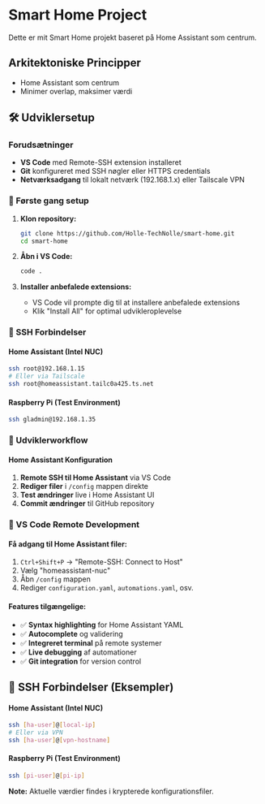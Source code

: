 # Smart Home Project 
 
Dette er mit Smart Home projekt baseret på Home Assistant som centrum. 
 
## Arkitektoniske Principper 
- Home Assistant som centrum 
- Minimer overlap, maksimer værdi 
 
## 🛠️ Udviklersetup 
 
### Forudsætninger 
- **VS Code** med Remote-SSH extension installeret 
- **Git** konfigureret med SSH nøgler eller HTTPS credentials 
- **Netværksadgang** til lokalt netværk (192.168.1.x) eller Tailscale VPN 
 
### 🚀 Første gang setup 
 
1. **Klon repository:** 
   ```bash 
   git clone https://github.com/Holle-TechNolle/smart-home.git 
   cd smart-home 
   ``` 
 
2. **Åbn i VS Code:** 
   ```bash 
   code . 
   ``` 
 
3. **Installer anbefalede extensions:** 
   - VS Code vil prompte dig til at installere anbefalede extensions 
   - Klik "Install All" for optimal udvikleroplevelse 
 
### 🔗 SSH Forbindelser 
 
#### Home Assistant (Intel NUC) 
```bash 
ssh root@192.168.1.15 
# Eller via Tailscale 
ssh root@homeassistant.tailc0a425.ts.net 
``` 
 
#### Raspberry Pi (Test Environment) 
```bash 
ssh gladmin@192.168.1.35 
``` 
 
### 🔄 Udviklerworkflow 
 
#### Home Assistant Konfiguration 
1. **Remote SSH til Home Assistant** via VS Code 
2. **Rediger filer** i `/config` mappen direkte 
3. **Test ændringer** live i Home Assistant UI 
4. **Commit ændringer** til GitHub repository 
 
### 🎯 VS Code Remote Development 
 
#### Få adgang til Home Assistant filer: 
1. `Ctrl+Shift+P` → "Remote-SSH: Connect to Host" 
2. Vælg "homeassistant-nuc" 
3. Åbn `/config` mappen 
4. Rediger `configuration.yaml`, `automations.yaml`, osv. 
 
#### Features tilgængelige: 
- ✅ **Syntax highlighting** for Home Assistant YAML 
- ✅ **Autocomplete** og validering 
- ✅ **Integreret terminal** på remote systemer 
- ✅ **Live debugging** af automationer 
- ✅ **Git integration** for version control 
 
## 🔗 SSH Forbindelser (Eksempler) 
 
#### Home Assistant (Intel NUC) 
```bash 
ssh [ha-user]@[local-ip] 
# Eller via VPN 
ssh [ha-user]@[vpn-hostname] 
``` 
 
#### Raspberry Pi (Test Environment) 
```bash 
ssh [pi-user]@[pi-ip] 
``` 
 
**Note:** Aktuelle værdier findes i krypterede konfigurationsfiler. 
